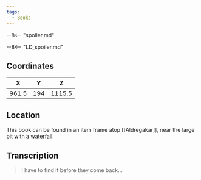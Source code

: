 ```yaml
---
tags:
  - Books
---
```


--8<-- "spoiler.md"

--8<-- "LD_spoiler.md"

## Coordinates
| **X** | **Y** | **Z**  |
| :---: | :---: | :----: |
| 961.5 |  194  | 1115.5 |

## Location
This book can be found in an item frame atop [[Aldregakar]], near the large pit with a waterfall.

## Transcription
> I have to find it before they come back...
